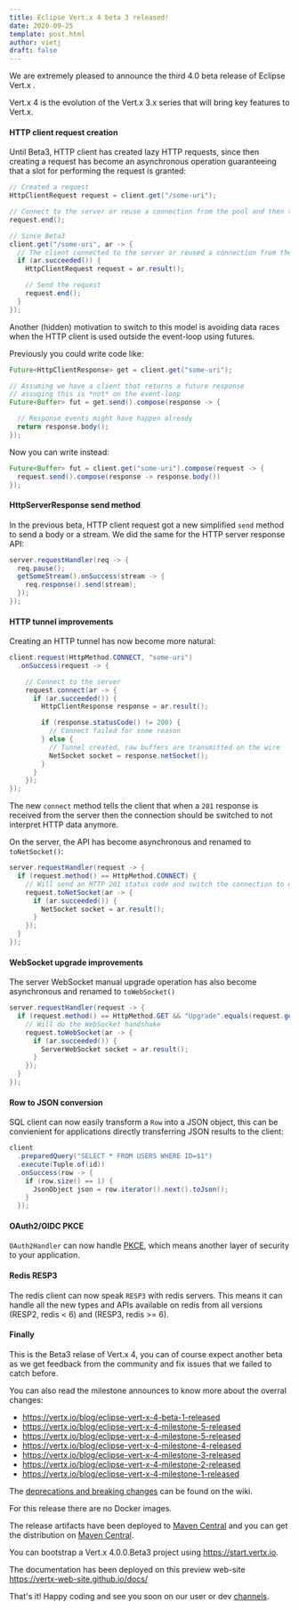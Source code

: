 ```yaml
---
title: Eclipse Vert.x 4 beta 3 released!
date: 2020-09-25
template: post.html
author: vietj
draft: false
---
```


We are extremely pleased to announce the third 4.0 beta release of Eclipse Vert.x .

Vert.x 4 is the evolution of the Vert.x 3.x series that will bring key features to Vert.x.

#### HTTP client request creation

Until Beta3, HTTP client has created lazy HTTP requests, since then creating a request
has become an asynchronous operation guaranteeing that a slot for performing the request
is granted:

```java
// Created a request
HttpClientRequest request = client.get("/some-uri");

// Connect to the server or reuse a connection from the pool and then try to send the request
request.end();

// Since Beta3
client.get("/some-uri", ar -> {
  // The client connected to the server or reused a connection from the pool
  if (ar.succeeded()) {
    HttpClientRequest request = ar.result();

    // Send the request
    request.end();
  }
});
```

Another (hidden) motivation to switch to this model is avoiding data races when the
HTTP client is used outside the event-loop using futures.

Previously you could write code like:

```java
Future<HttpClientResponse> get = client.get("some-uri");

// Assuming we have a client that returns a future response
// assuging this is *not* on the event-loop
Future<Buffer> fut = get.send().compose(response -> {

  // Response events might have happen already
  return response.body();
});
```

Now you can write instead:

```java
Future<Buffer> fut = client.get("some-uri").compose(request -> {
  request.send().compose(response -> response.body())
});
```

#### HttpServerResponse send method

In the previous beta, HTTP client request got a new simplified `send` method to send
a body or a stream. We did the same for the HTTP server response API:

```java
server.requestHandler(req -> {
  req.pause();
  getSomeStream().onSuccess(stream -> {
    req.response().send(stream);
  });
});
```

#### HTTP tunnel improvements

Creating an HTTP tunnel has now become more natural:

```java
client.request(HttpMethod.CONNECT, "some-uri")
  .onSuccess(request -> {

    // Connect to the server
    request.connect(ar -> {
      if (ar.succeeded()) {
        HttpClientResponse response = ar.result();

        if (response.statusCode() != 200) {
          // Connect failed for some reason
        } else {
          // Tunnel created, raw buffers are transmitted on the wire
          NetSocket socket = response.netSocket();
        }
      }
    });
});
```

The new `connect` method tells the client that when a `201` response is received
from the server then the connection should be switched to not interpret HTTP
data anymore.

On the server, the API has become asynchronous and renamed to `toNetSocket()`:

```java
server.requestHandler(request -> {
  if (request.method() == HttpMethod.CONNECT) {
    // Will send an HTTP 201 status code and switch the connection to use raw buffers
    request.toNetSocket(ar -> {
      if (ar.succeeded()) {
        NetSocket socket = ar.result();
      }
    });
  }
});
```

#### WebSocket upgrade improvements

The server WebSocket manual upgrade operation has also become asynchronous and renamed
to `toWebSocket()`

```java
server.requestHandler(request -> {
  if (request.method() == HttpMethod.GET && "Upgrade".equals(request.getHeader("connection"))) {
    // Will do the WebSocket handshake
    request.toWebSocket(ar -> {
      if (ar.succeeded()) {
        ServerWebSocket socket = ar.result();
      }
    });
  }
});
```

#### Row to JSON conversion

SQL client can now easily transform a `Row` into a JSON object, this can be convienient
for applications directly transferring JSON results to the client:

```java
client
  .preparedQuery("SELECT * FROM USERS WHERE ID=$1")
  .execute(Tuple.of(id))
  .onSuccess(row -> {
    if (row.size() == 1) {
      JsonObject json = row.iterator().next().toJson();
    }
  });
```

#### OAuth2/OIDC PKCE

`OAuth2Handler` can now handle [PKCE](https://tools.ietf.org/html/rfc7636), which means another layer of security to your application.

#### Redis RESP3

The redis client can now speak `RESP3` with redis servers. This means it can handle all the new types and APIs available on redis from all versions (RESP2, redis < 6) and (RESP3, redis >= 6).

#### Finally

This is the Beta3 relase of Vert.x 4, you can of course expect another beta as we get feedback from the community and fix issues that we failed to catch before.

You can also read the milestone announces to know more about the overral changes:

- https://vertx.io/blog/eclipse-vert-x-4-beta-1-released
- https://vertx.io/blog/eclipse-vert-x-4-milestone-5-released
- https://vertx.io/blog/eclipse-vert-x-4-milestone-5-released
- https://vertx.io/blog/eclipse-vert-x-4-milestone-4-released
- https://vertx.io/blog/eclipse-vert-x-4-milestone-3-released
- https://vertx.io/blog/eclipse-vert-x-4-milestone-2-released
- https://vertx.io/blog/eclipse-vert-x-4-milestone-1-released

The [deprecations and breaking changes](https://github.com/vert-x3/wiki/wiki/4.0.0-Deprecations-and-breaking-changes)
 can be found on the wiki.

For this release there are no Docker images.

The release artifacts have been deployed to [Maven Central](https://search.maven.org/search?q=g:io.vertx%20AND%20v:4.0.0.Beta1) and you can get the distribution on [Maven Central](https://repo1.maven.org/maven2/io/vertx/vertx-stack-manager/4.0.0.Beta1/).

You can bootstrap a Vert.x 4.0.0.Beta3 project using https://start.vertx.io.

The documentation has been deployed on this preview web-site https://vertx-web-site.github.io/docs/

That's it! Happy coding and see you soon on our user or dev [channels](https://vertx.io/community).
